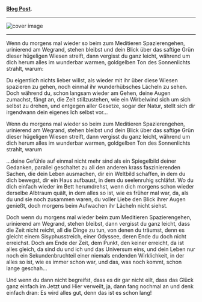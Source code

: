 [**Blog Post**](https://javascript.moe/de/blog/spiegelbild-der-gedanken-godsdhh8pdkr1pi5hbhu3gal?ui=0).

---

![cover image](https://strapi.javascript.moe/uploads/wenndumorgens_07285f7cde_d49a8f4e10.jpeg)


---


Wenn du morgens mal wieder so beim zum Meditieren Spazierengehen, urinierend am Wegrand, stehen bleibst und dein Blick über das saftige Grün dieser hügeligen Wiesen streift, dann vergisst du ganz leicht, während um dich herum alles im wunderbar warmen, goldgelben Ton des Sonnenlichts strahlt, warum:

Du eigentlich nichts lieber willst, als wieder mit ihr über diese Wiesen spazieren zu gehen, noch einmal ihr wunderhübsches Lächeln zu sehen. Doch während du, schon langsam wieder am Gehen, deine Augen zumachst, fängt an, die Zeit stillzustehen, wie ein Wirbelwind sich um sich selbst zu drehen, und entgegen aller Gesetze, sogar der Natur, stellt sich dir irgendwann dein eigenes Ich selbst vor...

Wenn du morgens mal wieder so beim zum Meditieren Spazierengehen, urinierend am Wegrand, stehen bleibst und dein Blick über das saftige Grün dieser hügeligen Wiesen streift, dann vergisst du ganz leicht, während um dich herum alles im wunderbar warmen, goldgelben Ton des Sonnenlichts strahlt, warum

...deine Gefühle auf einmal nicht mehr sind als ein Spiegelbild deiner Gedanken, parallel geschaltet zu all den anderen krass faszinierenden Sachen, die dein Leben ausmachen, dir ein Weltbild schaffen, in dem du dich bewegst, dir ein Haus aufbaust, in dem du seelenruhig schläfst. Wo du dich einfach wieder im Bett herumdrehst, wenn dich morgens schon wieder derselbe Albtraum quält, in dem alles so ist, wie es früher mal war, da, als du und sie noch zusammen waren, du voller Liebe den Blick ihrer Augen genießt, doch morgens beim Aufwachen ihr Lächeln nicht siehst.

Doch wenn du morgens mal wieder beim zum Meditieren Spazierengehen, urinierend am Wegrand, stehen bleibst, dann vergisst du ganz leicht, dass die Zeit nicht reicht, all die Dinge zu tun, von denen du träumst, denn es gleicht einem Sisyphusstreich, einer Odyssee, deren Ende du doch nicht erreichst. Doch am Ende der Zeit, dem Punkt, den keiner erreicht, da ist alles gleich, da sind du und ich und das Universum eins, und dein Leben nur noch ein Sekundenbruchteil einer niemals endenden Wirklichkeit, in der alles so ist, wie es immer schon war, und das, was noch kommt, schon lange geschah...

Und wenn du dann nicht begreifst, dass es dir gar nicht eilt, dass das Glück ganz einfach im Jetzt und Hier verweilt, ja, dann fang nochmal an und denk einfach dran: Es wird alles gut, denn das ist es schon lang!